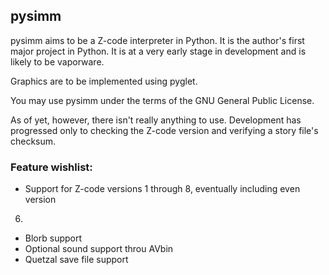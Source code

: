 ## pysimm

pysimm aims to be a Z-code interpreter in Python. It is the author's
first major project in Python. It is at a very early stage in development
and is likely to be vaporware.

Graphics are to be implemented using pyglet.

You may use pysimm under the terms of the GNU General Public License.

As of yet, however, there isn't really anything to use. Development
has progressed only to checking the Z-code version and verifying a story
file's checksum.

### Feature wishlist:
* Support for Z-code versions 1 through 8, eventually including even version
6.
* Blorb support
* Optional sound support throu AVbin
* Quetzal save file support